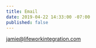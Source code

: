 ```yaml
---
title: Email
date: 2019-04-22 14:33:00 -07:00
published: false
---
```


jamie@lifeworkintegration.com
